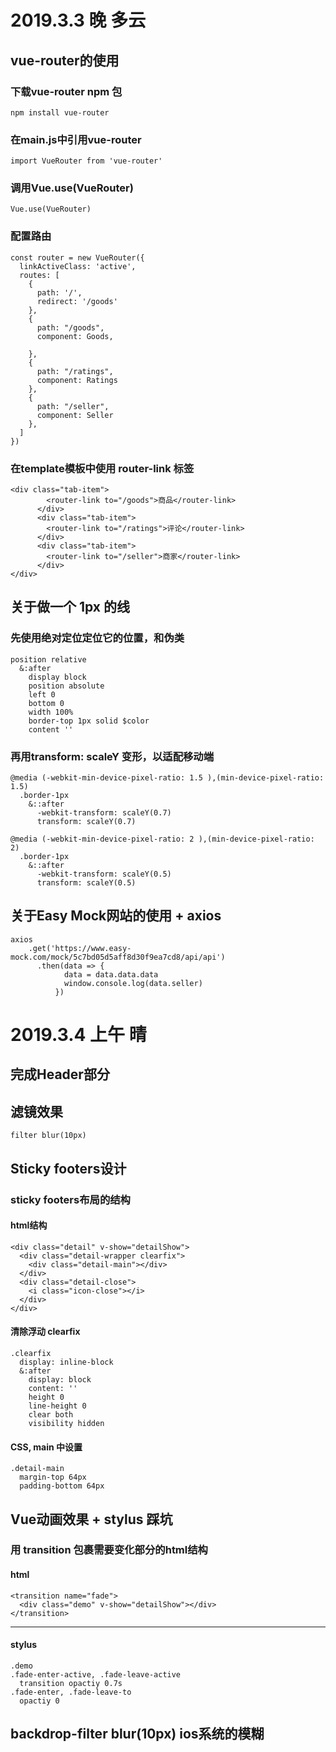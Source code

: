 # 2019.3.3 晚 多云
## vue-router的使用
### 下载vue-router npm 包
```
npm install vue-router
```
### 在main.js中引用vue-router
```
import VueRouter from 'vue-router'
```
### 调用Vue.use(VueRouter)
```
Vue.use(VueRouter)
```
### 配置路由
```
const router = new VueRouter({
  linkActiveClass: 'active',
  routes: [
    {
      path: '/',
      redirect: '/goods'
    },
    {
      path: "/goods",
      component: Goods,
      
    },
    {
      path: "/ratings",
      component: Ratings
    },
    {
      path: "/seller",
      component: Seller
    },
  ]
})
```
### 在template模板中使用 router-link 标签
```
<div class="tab-item">
        <router-link to="/goods">商品</router-link>
      </div>
      <div class="tab-item">
        <router-link to="/ratings">评论</router-link>
      </div>
      <div class="tab-item">
        <router-link to="/seller">商家</router-link>
      </div>
</div>
```

## 关于做一个 1px 的线
### 先使用绝对定位定位它的位置，和伪类
```
position relative
  &:after
    display block
    position absolute
    left 0
    bottom 0
    width 100%
    border-top 1px solid $color
    content ''
```
### 再用transform: scaleY 变形，以适配移动端
```
@media (-webkit-min-device-pixel-ratio: 1.5 ),(min-device-pixel-ratio: 1.5)
  .border-1px
    &::after
      -webkit-transform: scaleY(0.7)
      transform: scaleY(0.7)

@media (-webkit-min-device-pixel-ratio: 2 ),(min-device-pixel-ratio: 2)
  .border-1px
    &::after
      -webkit-transform: scaleY(0.5)
      transform: scaleY(0.5)
```

## 关于Easy Mock网站的使用 + axios
```
axios
    .get('https://www.easy-mock.com/mock/5c7bd05d5aff8d30f9ea7cd8/api/api')
      .then(data => {
            data = data.data.data
            window.console.log(data.seller)
          })
```
# 2019.3.4 上午 晴
## 完成Header部分
## 滤镜效果
```
filter blur(10px)
```

## Sticky footers设计
### sticky footers布局的结构
#### html结构
```
<div class="detail" v-show="detailShow">
  <div class="detail-wrapper clearfix">
    <div class="detail-main"></div>
  </div>
  <div class="detail-close">
    <i class="icon-close"></i>
  </div>
</div>
```
#### 清除浮动 clearfix
```
.clearfix
  display: inline-block
  &:after
    display: block
    content: ''
    height 0
    line-height 0
    clear both
    visibility hidden
```
#### CSS, main 中设置
```
.detail-main
  margin-top 64px
  padding-bottom 64px
```

## Vue动画效果 + stylus 踩坑
### 用 transition 包裹需要变化部分的html结构
#### html
```
<transition name="fade">
  <div class="demo" v-show="detailShow"></div>
</transition>
```
---
#### stylus
```
.demo
.fade-enter-active, .fade-leave-active
  transition opactiy 0.7s
.fade-enter, .fade-leave-to
  opactiy 0
```
## backdrop-filter blur(10px) ios系统的模糊